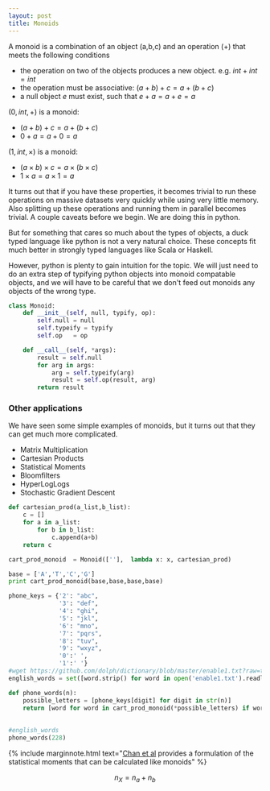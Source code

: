 ```yaml
---
layout: post
title: Monoids
---
```


A monoid is a combination of an object (a,b,c) and an operation ($+$) that meets the following conditions

* the operation on two of the objects produces a new object. e.g. $int +  int = int$
* the operation must be associative: $(a + b) + c = a + (b + c)$
* a null object $e$ must exist, such that $e + a = a + e = a$

$(0,int,+)$ is a monoid:

* $(a + b) + c = a + (b + c)$ 
* $0+a=a+0=a$

$(1,int,\times)$ is a monoid: 
* $(a \times b)\times c = a\times(b\times c)$ 
* $1\times a=a \times 1=a$


It turns out that if you have these properties, it becomes trivial to run these operations on massive datasets very quickly while using very little memory. Also splitting up these operations and running them in parallel becomes trivial. A couple caveats before we begin. We are doing this in python. 

But for something that cares so much about the types of objects, a duck typed language like python is not a very natural choice. These concepts fit much better in strongly typed languages like Scala or Haskell.

However, python is plenty to gain intuition for the topic. We will just need to do an extra step of typifying python objects into monoid compatable objects, and we will have to be careful that we don't feed out monoids any objects of the wrong type.

```python
class Monoid:
    def __init__(self, null, typify, op):
        self.null = null
        self.typeify = typify
        self.op   = op

    def __call__(self, *args):
        result = self.null
        for arg in args:
            arg = self.typeify(arg)
            result = self.op(result, arg)
        return result
```

### Other applications 

We have seen some simple examples of monoids, but it turns out that they can get much more complicated. 

* Matrix Multiplication 
* Cartesian Products 
* Statistical Moments
* Bloomfilters
* HyperLogLogs 
* Stochastic Gradient Descent

```python
def cartesian_prod(a_list,b_list):
    c = []
    for a in a_list:
        for b in b_list:
            c.append(a+b)
    return c

cart_prod_monoid  = Monoid([''],  lambda x: x, cartesian_prod)

base = ['A','T','C','G']
print cart_prod_monoid(base,base,base,base)
```

```python
phone_keys = {'2': "abc",
              '3': "def",
              '4': "ghi",
              '5': "jkl",
              '6': "mno",
              '7': "pqrs",
              '8': "tuv",
              '9': "wxyz",
              '0':' ',
              '1':' '}
#wget https://github.com/dolph/dictionary/blob/master/enable1.txt?raw=true
english_words = set([word.strip() for word in open('enable1.txt').readlines()])

def phone_words(n):
    possible_letters = [phone_keys[digit] for digit in str(n)]
    return [word for word in cart_prod_monoid(*possible_letters) if word in english_words]
    
    
#english_words    
phone_words(228)
```
{% include marginnote.html text="[Chan et al](http://i.stanford.edu/pub/cstr/reports/cs/tr/79/773/CS-TR-79-773.pdf) provides a formulation of the statistical moments that can be calculated like monoids" %}


$$n_X = n_a + n_b$$
